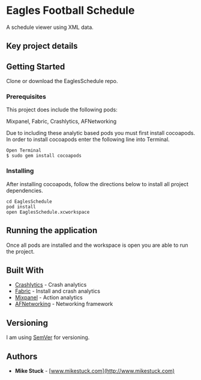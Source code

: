# Eagles Football Schedule

A schedule viewer using XML data.

## Key project details


## Getting Started

Clone or download the EaglesSchedule repo.

### Prerequisites

This project does include the following pods:

Mixpanel,
Fabric,
Crashlytics,
AFNetworking

Due to including these analytic based pods you must first install cocoapods. In order to install cocoapods enter the following line into Terminal.

```
Open Terminal
$ sudo gem install cocoapods 
```

### Installing

After installing cocoapods, follow the directions below to install all project dependencies.

```
cd EaglesSchedule
pod install
open EaglesSchedule.xcworkspace
```

## Running the application

Once all pods are installed and the workspace is open you are able to run the project.

## Built With

* [Crashlytics](https://try.crashlytics.com/) - Crash analytics
* [Fabric](https://get.fabric.io/ios) - Install and crash analytics
* [Mixpanel](https://mixpanel.com/help/) - Action analytics
* [AFNetworking](https://github.com/AFNetworking/AFNetworking) - Networking framework

## Versioning

I am using [SemVer](http://semver.org/) for versioning.

## Authors

* **Mike Stuck** - [www.mikestuck.com](http://www.mikestuck.com)

